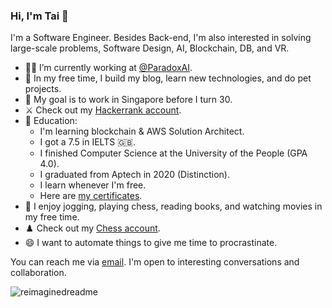 ### Hi, I'm Tai 👋
 
<!--
**tailtq/tailtq** is a ✨ _special_ ✨ repository because its `README.md` (this file) appears on your GitHub profile.
-->
I'm a Software Engineer. Besides Back-end, I'm also interested in solving large-scale problems, Software Design, AI, Blockchain, DB, and VR.

- :man_technologist: I’m currently working at [@ParadoxAI](https://github.com/ParadoxAI).
- 🔭 In my free time, I build my blog, learn new technologies, and do pet projects.
- :lion: My goal is to work in Singapore before I turn 30.
- :crossed_swords: Check out my [Hackerrank account](https://www.hackerrank.com/ltquoctaidn98).
- 🌱 Education:
  - I'm learning blockchain & AWS Solution Architect.
  - I got a 7.5 in IELTS 🇬🇧.
  - I finished Computer Science at the University of the People (GPA 4.0).
  - I graduated from Aptech in 2020 (Distinction).
  - I learn whenever I'm free.
  - Here are [my certificates](https://drive.google.com/drive/folders/1bf3vVO44IP3OCE1uaud4xk-MHfpgumxc?usp=sharing).
- :running: I enjoy jogging, playing chess, reading books, and watching movies in my free time.
- :chess_pawn: Check out my [Chess account](https://www.chess.com/member/ltquoctaidn98).
- 😄 I want to automate things to give me time to procrastinate.

You can reach me via [email](mailto:ltquoctaidn98@gmail.com). I'm open to interesting conversations and collaboration.

<img src="https://myreadme.vercel.app/api/embed/tailtq?panels=userstatistics,toprepositories,toplanguages,commitgraph" alt="reimaginedreadme" />
